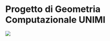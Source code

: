 # Progetto di Geometria Computazionale UNIMI

![](https://github.com/gerardbaholli/UNIMI-GeoComp-Project/blob/master/Recordings/movie.gif)
